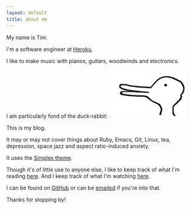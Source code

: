 ```yaml
---
layout: default
title: about me
---
```


My name is Tim.

I'm a software engineer at [Heroku](https://www.heroku.com).

I like to make music with pianos, guitars, woodwinds and electronics.

I am particularly fond of the duck-rabbit:
<img src="/assets/duck-rabbit.gif" class="img-responsive" alt="Wittgenstein's duck-rabbit" style="height: 40%; width: 40%">

This is my blog.

It may or may not cover things about Ruby, Emacs, Git, Linux, tea,
depression, space jazz and aspect ratio-induced anxiety.

It uses the [Simplex theme](https://bootswatch.com/simplex).

Though it's of little use to anyone else, I like to keep track of what I'm reading [here](/reading-list). And I keep track of what I'm watching [here](/film).

I can be found on [GitHub] or can be [emailed] if you're into that.

Thanks for stopping by!

[GitHub]: https://github.com/imtayadeway
[emailed]: mailto:hello@timjwade.com
